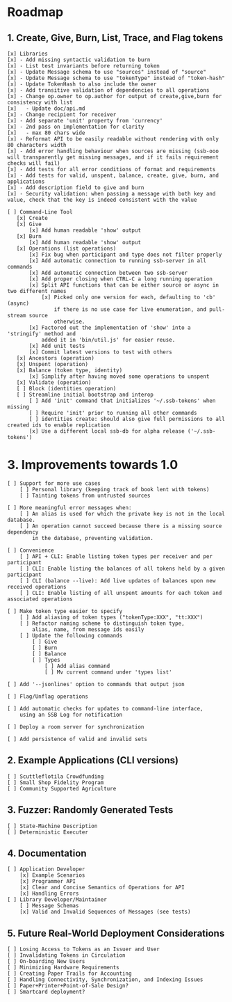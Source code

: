 # Roadmap

## 1. Create, Give, Burn, List, Trace, and Flag tokens

    [x] Libraries
    [x] - Add missing syntactic validation to burn
    [x] - List test invariants before returning token
    [x] - Update Message schema to use "sources" instead of "source"
    [x] - Update Message schema to use "tokenType" instead of "token-hash"
    [x] - Update TokenHash to also include the owner
    [x] - Add transitive validation of dependencies to all operations
    [x] - Change op.owner to op.author for output of create,give,burn for consistency with list
    [x]   - Update doc/api.md
    [x] - Change recipient for receiver
    [x] - Add separate 'unit' property from 'currency'
    [x] - 2nd pass on implementation for clarity
    [x]   - max 80 chars wide
    [x] - Reformat API to be easily readable without rendering with only 80 characters width
    [x] - Add error handling behaviour when sources are missing (ssb-ooo will transparently get missing messages, and if it fails requirement checks will fail) 
    [x] - Add tests for all error conditions of format and requirements
    [x] - Add tests for valid, unspent, balance, create, give, burn, and applications
    [x] - Add description field to give and burn
    [x] - Security validation: when passing a message with both key and value, check that the key is indeed consistent with the value

    [ ] Command-Line Tool
       [x] Create
       [x] Give 
           [x] Add human readable 'show' output
       [x] Burn
           [x] Add human readable 'show' output
       [x] Operations (list operations)
           [x] Fix bug when participant and type does not filter properly
           [x] Add automatic connection to running ssb-server in all commands
           [x] Add automatic connection between two ssb-server
           [x] Add proper closing when CTRL-C a long running operation 
           [x] Split API functions that can be either source or async in two different names
               [x] Picked only one version for each, defaulting to 'cb' (async)
                   if there is no use case for live enumeration, and pull-stream source
                   otherwise.
           [x] Factored out the implementation of 'show' into a 'stringify' method and 
               added it in 'bin/util.js' for easier reuse.
           [x] Add unit tests
           [x] Commit latest versions to test with others
       [x] Ancestors (operation)
       [x] Unspent (operation)
       [x] Balance (token type, identity)
           [x] Simplify after having moved some operations to unspent
       [x] Validate (operation)
       [ ] Block (identities operation)
       [ ] Streamline initial bootstrap and interop
           [ ] Add 'init' command that initializes '~/.ssb-tokens' when missing
           [ ] Require 'init' prior to running all other commands
           [ ] identities create: should also give full permissions to all created ids to enable replication
           [x] Use a different local ssb-db for alpha release ('~/.ssb-tokens')

# 3. Improvements towards 1.0
    [ ] Support for more use cases
        [ ] Personal library (keeping track of book lent with tokens)
        [ ] Tainting tokens from untrusted sources 

    [ ] More meaningful error messages when:
        [ ] An alias is used for which the private key is not in the local database.
        [ ] An operation cannot succeed because there is a missing source dependency
            in the database, preventing validation.

    [ ] Convenience
        [ ] API + CLI: Enable listing token types per receiver and per participant
        [ ] CLI: Enable listing the balances of all tokens held by a given participant
        [ ] CLI (balance --live): Add live updates of balances upon new received operations
        [ ] CLI: Enable listing of all unspent amounts for each token and associated operations

    [ ] Make token type easier to specify 
        [ ] Add aliasing of token types ("tokenType:XXX", "tt:XXX")
        [ ] Refactor naming scheme to distinguish token type, 
            alias, name, from message ids easily
        [ ] Update the following commands
            [ ] Give
            [ ] Burn
            [ ] Balance
            [ ] Types 
                [ ] Add alias command
                [ ] Mv current command under 'types list' 

    [ ] Add '--jsonlines' option to commands that output json

    [ ] Flag/Unflag operations

    [ ] Add automatic checks for updates to command-line interface,
        using an SSB Log for notification

    [ ] Deploy a room server for synchronization 

    [ ] Add persistence of valid and invalid sets


## 2. Example Applications (CLI versions)

    [ ] Scuttleflotila Crowdfunding
    [ ] Small Shop Fidelity Program
    [ ] Community Supported Agriculture


## 3. Fuzzer: Randomly Generated Tests

    [ ] State-Machine Description
    [ ] Deterministic Executer

## 4. Documentation

    [ ] Application Developer
        [x] Example Scenarios
        [x] Programmer API
        [x] Clear and Concise Semantics of Operations for API
        [x] Handling Errors
    [ ] Library Developer/Maintainer
        [ ] Message Schemas
        [x] Valid and Invalid Sequences of Messages (see tests)

## 5. Future Real-World Deployment Considerations

    [ ] Losing Access to Tokens as an Issuer and User
    [ ] Invalidating Tokens in Circulation
    [ ] On-boarding New Users 
    [ ] Minimizing Hardware Requirements
    [ ] Creating Paper Trails for Accounting
    [ ] Handling Connectivity, Synchronization, and Indexing Issues 
    [ ] Paper+Printer+Point-of-Sale Design?
    [ ] Smartcard deployment?
